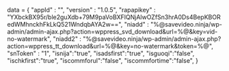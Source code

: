 <span id = 'versionData'>data = {
  "appId" : "",
  "version" : "1.0.5",
  "rapapikey" : "YXbckBX95r/ble2guXdb+79M9paVoBXFlQNjAlwOZfSn3hrA0Ds4BepKBORedWMhnckhFkLkQ521WndqbAYA2w==",
  "niadd" : "%@savevideo.ninja/wp-admin/admin-ajax.php?action=wppress_svd_download&url=%@&key=vid-no-watermark",
  "niadd2" : "%@savevideo.ninja/wp-admin/admin-ajax.php?action=wppress_tt_download&url=%@&key=no-watermark&token=%@",
  "snToken" : "1",
  "isnija":"true",
  "isadsfirst":"true",
  "isguoqi":"false",
  "ischkfirst":"true",
  "iscommforul":"false",
  "iscommfortime":"false",
}</span>

